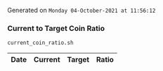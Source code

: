 Generated on `Monday 04-October-2021 at 11:56:12`

### Current to Target Coin Ratio
`current_coin_ratio.sh`

Date|Current|Target|Ratio
---|---|---|---
